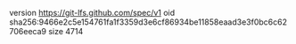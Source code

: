 version https://git-lfs.github.com/spec/v1
oid sha256:9466e2c5e154761fa1f3359d3e6cf86934be11858eaad3e3f0bc6c62706eeca9
size 4714
